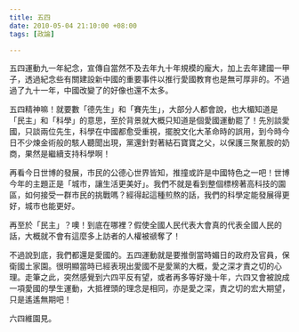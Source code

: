 ```yaml
---
title: 五四
date: 2010-05-04 21:10:00 +08:00
tags: [政論]

---
```


 五四運動九一年紀念，宣傳自當然不及去年九十年規模的龐大，加上去年建國一甲子，透過紀念些有關建設新中國的重要事件以推行愛國教育也是無可厚非的。不過過了九十一年，中國改變了的好像也還不太多。  
  
 五四精神嘛！就要數「德先生」和「賽先生」，大部分人都會說，也大楣知道是「民主」和「科學」的意思，至於背景就大概只知道是個愛國運動罷了！先別談愛國，只談兩位先生，科學在中國都愈受重視，擺脫文化大革命時的誤用，到今時今日不少煉金術般的駭人聽聞出現，黨還針對著結石寶寶之父，以保護三聚氰胺的奶商，果然是繼續支持科學啊！  
  
 再看今日世博的發展，市民的公德心世界皆知，推撞或許是中國特色之一吧！世博今年的主題正是「城市，讓生活更美好」。我們不就是看到整個標榜著高科技的園區，如何接受一群市民的挑戰嗎？經得起這種煎熬的話，我們的科學定能發展得更好，城市也能更好。  
  
 再至於「民主」？噢！到底在哪裡？假使全國人民代表大會真的代表全國人民的話，大概就不會有這麼多上訪者的人權被禠奪了！  
  
 不過說到底，我們都還是愛國的。五四運動就是要推倒當時媚日的政府及官員，保衛國土家園。很明顯當時已經表現出愛國不是愛黨的大概，愛之深才責之切的心理。走筆之此，突然感覺到六四平反有望，或者再多等好幾十年，六四又會被說成一項愛國的學生運動，大抵裡頭的理念是相同，亦是愛之深，責之切的宏大期望，只是遙遙無期吧！  
  
 六四維園見。
